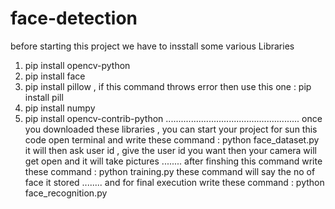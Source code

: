 # face-detection

before starting this project we have to insstall some various Libraries
1. pip install opencv-python
2. pip install face
3. pip install pillow , if this command throws error then use this one : pip install pill
4. pip install numpy
5. pip install opencv-contrib-python
.....................................................
   once you downloaded these libraries , you can start your project
   for sun this code open terminal and write these command : python face_dataset.py
   it will then ask user id , give the user id you want
   then your camera will get open and it will take pictures ........ after finshing this command
   write these command : python training.py
   these command will say the no of face it stored ........
   and for final execution write these command : python face_recognition.py
   
